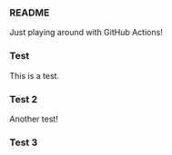 ### README
Just playing around with GitHub Actions!
### Test
This is a test.
### Test 2
Another test!

### Test 3